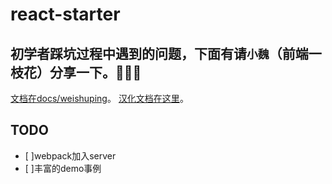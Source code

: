 # react-starter
## 初学者踩坑过程中遇到的问题，下面有请`小魏`（前端一枝花）分享一下。👏👏👏

[文档在docs/weishuping](https://github.com/superNever/react-starter/tree/master/docs/weishuping)。
[汉化文档在这里](https://github.com/superNever/react-starter/tree/master/docs/pengyi)。

## TODO
- [ ]webpack加入server
- [ ]丰富的demo事例
